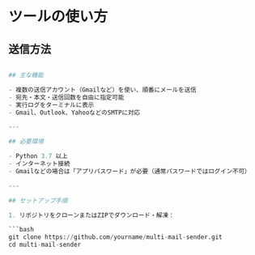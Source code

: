 # ツールの使い方

## 送信方法
```python main.py --to 宛先メールアドレス --message "本文メッセージ" --count 送信回数

## 主な機能

- 複数の送信アカウント（Gmailなど）を使い、順番にメールを送信
- 宛先・本文・送信回数を自由に指定可能
- 実行ログをターミナルに表示
- Gmail、Outlook、YahooなどのSMTPに対応

---

## 必要環境

- Python 3.7 以上
- インターネット接続
- Gmailなどの場合は「アプリパスワード」が必要（通常パスワードではログイン不可）

---

## セットアップ手順

1. リポジトリをクローンまたはZIPでダウンロード・解凍：

```bash
git clone https://github.com/yourname/multi-mail-sender.git
cd multi-mail-sender